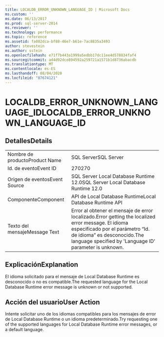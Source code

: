 ```yaml
---
title: LOCALDB_ERROR_UNKNOWN_LANGUAGE_ID | Microsoft Docs
ms.custom: ''
ms.date: 06/13/2017
ms.prod: sql-server-2014
ms.reviewer: ''
ms.technology: performance
ms.topic: reference
ms.assetid: fa082dca-bf88-46e7-b61e-7ac8835a3493
author: stevestein
ms.author: sstein
ms.openlocfilehash: e71f7b443a1999a5edbb17dc11ee4d578834faf4
ms.sourcegitcommit: ad4d92dce894592a259721a1571b1d8736abacdb
ms.translationtype: MT
ms.contentlocale: es-ES
ms.lasthandoff: 08/04/2020
ms.locfileid: "87674121"
---
```

# <a name="localdb_error_unknown_language_id"></a><span data-ttu-id="af8f1-102">LOCALDB_ERROR_UNKNOWN_LANGUAGE_ID</span><span class="sxs-lookup"><span data-stu-id="af8f1-102">LOCALDB_ERROR_UNKNOWN_LANGUAGE_ID</span></span>
    
## <a name="details"></a><span data-ttu-id="af8f1-103">Detalles</span><span class="sxs-lookup"><span data-stu-id="af8f1-103">Details</span></span>  
  
|||  
|-|-|  
|<span data-ttu-id="af8f1-104">Nombre de producto</span><span class="sxs-lookup"><span data-stu-id="af8f1-104">Product Name</span></span>|<span data-ttu-id="af8f1-105">SQL Server</span><span class="sxs-lookup"><span data-stu-id="af8f1-105">SQL Server</span></span>|  
|<span data-ttu-id="af8f1-106">Id. de evento</span><span class="sxs-lookup"><span data-stu-id="af8f1-106">Event ID</span></span>|<span data-ttu-id="af8f1-107">270</span><span class="sxs-lookup"><span data-stu-id="af8f1-107">270</span></span>|  
|<span data-ttu-id="af8f1-108">Origen de eventos</span><span class="sxs-lookup"><span data-stu-id="af8f1-108">Event Source</span></span>|<span data-ttu-id="af8f1-109">SQL Server Local Database Runtime 12.0</span><span class="sxs-lookup"><span data-stu-id="af8f1-109">SQL Server Local Database Runtime 12.0</span></span>|  
|<span data-ttu-id="af8f1-110">Componente</span><span class="sxs-lookup"><span data-stu-id="af8f1-110">Component</span></span>|<span data-ttu-id="af8f1-111">API de Local Database Runtime</span><span class="sxs-lookup"><span data-stu-id="af8f1-111">Local Database Runtime API</span></span>|  
|<span data-ttu-id="af8f1-112">Texto del mensaje</span><span class="sxs-lookup"><span data-stu-id="af8f1-112">Message Text</span></span>|<span data-ttu-id="af8f1-113">Error al obtener el mensaje de error localizado.</span><span class="sxs-lookup"><span data-stu-id="af8f1-113">Error getting the localized error message.</span></span> <span data-ttu-id="af8f1-114">El idioma especificado por el parámetro “Id. de idioma” es desconocido.</span><span class="sxs-lookup"><span data-stu-id="af8f1-114">The language specified by 'Language ID' parameter is unknown.</span></span>|  
  
## <a name="explanation"></a><span data-ttu-id="af8f1-115">Explicación</span><span class="sxs-lookup"><span data-stu-id="af8f1-115">Explanation</span></span>  
 <span data-ttu-id="af8f1-116">El idioma solicitado para el mensaje de Local Database Runtime es desconocido o no es compatible.</span><span class="sxs-lookup"><span data-stu-id="af8f1-116">The requested language for the Local Database Runtime error message is unknown or not supported.</span></span>  
  
## <a name="user-action"></a><span data-ttu-id="af8f1-117">Acción del usuario</span><span class="sxs-lookup"><span data-stu-id="af8f1-117">User Action</span></span>  
 <span data-ttu-id="af8f1-118">Intente solicitar uno de los idiomas compatibles para los mensajes de error de Local Database Runtime o un idioma predeterminado.</span><span class="sxs-lookup"><span data-stu-id="af8f1-118">Try requesting one of the supported languages for Local Database Runtime error messages, or a default language.</span></span>  
  
  
